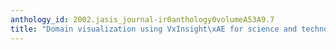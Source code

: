 ```yaml
---
anthology_id: 2002.jasis_journal-ir0anthology0volumeA53A9.7
title: "Domain visualization using VxInsight\xAE for science and technology management"
---
```

